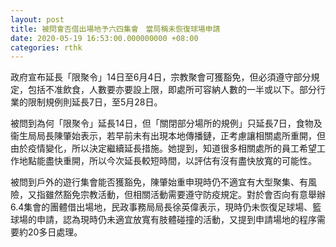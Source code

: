 ```yaml
---
layout: post
title: 被問會否借出場地予六四集會　當局稱未恢復球場申請
date: 2020-05-19 16:53:00.000000000 +08:00
categories: rthk
---
```


政府宣布延長「限聚令」14日至6月4日，宗教聚會可獲豁免，但必須遵守部分規定，包括不准飲食，人數要亦要設上限，即處所可容納人數的一半或以下。部分行業的限制規例則延長7日，至5月28日。

被問到為何「限聚令」延長14日，但「關閉部分場所的規例」只延長7日，食物及衞生局局長陳肇始表示，若早前未有出現本地傳播鏈，正考慮讓相關處所重開，但由於疫情變化，所以決定繼續延長措施。她提到，知道很多相關處所的員工希望工作地點能盡快重開，所以今次延長較短時間，以評估有沒有盡快放寬的可能性。

被問到戶外的遊行集會能否獲豁免，陳肇始重申現時仍不適宜有大型聚集、有風險，又指雖然豁免宗教活動，但相關活動需要遵守防疫規定。對於會否向有意舉辦6.4集會的團體借出場地，民政事務局局長徐英偉表示，現時仍未恢復足球場、籃球場的申請，認為現時仍未適宜放寬有肢體碰撞的活動，又提到申請場地的程序需要約20多日處理。
